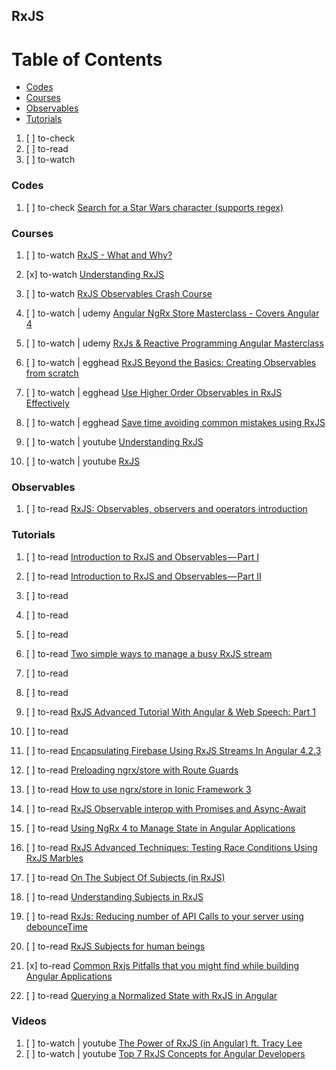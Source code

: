 ## RxJS

# Table of Contents
<!-- MarkdownTOC depth=4 -->
  - [Codes](#codes)
  - [Courses](#courses)
  - [Observables](#observables)
  - [Tutorials](#tutorials)
<!-- /MarkdownTOC -->

  1. [ ] to-check []()
  1. [ ] to-read []()
  1. [ ] to-watch []()

### Codes

  1. [ ] to-check [Search for a Star Wars character (supports regex)](http://plnkr.co/edit/TWt9Gdo6AdXa2ZMu9tt7?p=preview)

### Courses

  1. [ ] to-watch [RxJS - What and Why?](https://www.youtube.com/watch?v=T9wOu11uU6U&list=PL55RiY5tL51pHpagYcrN9ubNLVXF8rGVi&index=1)
  1. [x] to-watch [Understanding RxJS](https://www.youtube.com/playlist?list=PL55RiY5tL51pHpagYcrN9ubNLVXF8rGVi)

  1. [ ] to-watch [RxJS Observables Crash Course](https://www.youtube.com/watch?v=ei7FsoXKPl0&t=2302s)

  1. [ ] to-watch | udemy [Angular NgRx Store Masterclass - Covers Angular 4](https://www.udemy.com/angular-ngrx-course/learn/v4/overview)
  1. [ ] to-watch | udemy [RxJs & Reactive Programming Angular Masterclass](https://www.udemy.com/rxjs-reactive-angular-course/learn/v4/overview)
  1. [ ] to-watch | egghead [RxJS Beyond the Basics: Creating Observables from scratch](https://egghead.io/courses/rxjs-beyond-the-basics-creating-observables-from-scratch)
  1. [ ] to-watch | egghead [Use Higher Order Observables in RxJS Effectively](https://egghead.io/courses/use-higher-order-observables-in-rxjs-effectively)
  1. [ ] to-watch | egghead [Save time avoiding common mistakes using RxJS](https://egghead.io/courses/save-time-avoiding-common-mistakes-using-rxjs)
  1. [ ] to-watch | youtube [Understanding RxJS](https://www.youtube.com/playlist?list=PL55RiY5tL51pHpagYcrN9ubNLVXF8rGVi)
  1. [ ] to-watch | youtube [RxJS](https://www.youtube.com/playlist?list=PLtKjv92L0ihCTk5bs4cqOSEU5FI7b486Q)

### Observables

  1. [ ] to-read [RxJS: Observables, observers and operators introduction](https://toddmotto.com/rxjs-observables-observers-operators)

### Tutorials

  1. [ ] to-read [Introduction to RxJS and Observables — Part I](https://medium.com/@neelbommisetty/introduction-to-rxjs-and-observables-part-i-8863fa6c7b42)
  1. [ ] to-read [Introduction to RxJS and Observables — Part II](https://medium.com/@neelbommisetty/introduction-to-rxjs-and-observables-part-ii-db2215ec3959)
  1. [ ] to-read []()
  1. [ ] to-read []()
  1. [ ] to-read []()

  1. [ ] to-read [Two simple ways to manage a busy RxJS stream](https://engineering.footballradar.com/two-simple-ways-to-manage-a-busy-rxjs-stream/)
  1. [ ] to-read []()
  1. [ ] to-read []()
  1. [ ] to-read [RxJS Advanced Tutorial With Angular & Web Speech: Part 1](https://auth0.com/blog/rxjs-advanced-tutorial-with-angular-web-speech-part-1/)
  1. [ ] to-read []()
  1. [ ] to-read [Encapsulating Firebase Using RxJS Streams In Angular 4.2.3](https://www.bennadel.com/blog/3326-encapsulating-firebase-using-rxjs-streams-in-angular-4-2-3.htm)
  1. [ ] to-read [Preloading ngrx/store with Route Guards](https://toddmotto.com/preloading-ngrx-store-route-guards)
  1. [ ] to-read [How to use ngrx/store in Ionic Framework 3](https://blog.bigbeartechworld.com/2017/08/27/ionic-ngrx-store/)
  1. [ ] to-read [RxJS Observable interop with Promises and Async-Await](https://medium.com/@benlesh/rxjs-observable-interop-with-promises-and-async-await-bebb05306875)
  1. [ ] to-read [Using NgRx 4 to Manage State in Angular Applications](https://blog.nrwl.io/using-ngrx-4-to-manage-state-in-angular-applications-64e7a1f84b7b)
  1. [ ] to-read [RxJS Advanced Techniques: Testing Race Conditions Using RxJS Marbles](https://blog.nrwl.io/rxjs-advanced-techniques-testing-race-conditions-using-rxjs-marbles-53e7e789fba5)
  1. [ ] to-read [On The Subject Of Subjects (in RxJS)](https://medium.com/@benlesh/on-the-subject-of-subjects-in-rxjs-2b08b7198b93)
  1. [ ] to-read [Understanding Subjects in RxJS](https://netbasal.com/understanding-subjects-in-rxjs-55102a190f3)

  1. [ ] to-read [RxJs: Reducing number of API Calls to your server using debounceTime](https://medium.com/aviabird/rxjs-reducing-number-of-api-calls-to-your-server-using-debouncetime-d71c209a4613)

  1. [ ] to-read [RxJS Subjects for human beings](https://netbasal.com/rxjs-subjects-for-human-beings-7807818d4e4d)
  1. [x] to-read [Common Rxjs Pitfalls that you might find while building Angular Applications](http://blog.angular-university.io/angular-2-rxjs-common-pitfalls/)
  1. [ ] to-read [Querying a Normalized State with RxJS in Angular](https://netbasal.com/querying-a-normalized-state-with-rxjs-in-angular-71ecd7ca25b4)

### Videos

  1. [ ] to-watch | youtube [The Power of RxJS (in Angular) ft. Tracy Lee](https://www.youtube.com/watch?v=IqyPpx8rhH4)
  1. [ ] to-watch | youtube [Top 7 RxJS Concepts for Angular Developers](https://www.youtube.com/watch?v=65Us8NwmYf4)
